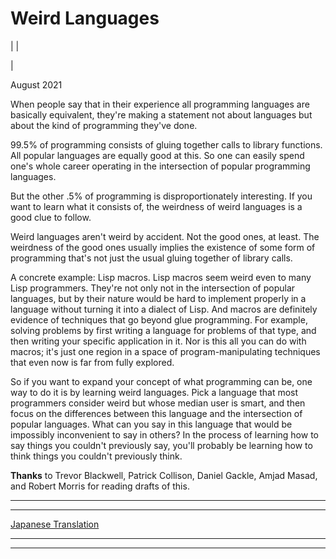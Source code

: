 # Weird Languages

| | [](index.html)  
  
|   
  
August 2021  
  
When people say that in their experience all programming languages are basically equivalent, they're making a statement not about languages but about the kind of programming they've done.  
  
99.5% of programming consists of gluing together calls to library functions. All popular languages are equally good at this. So one can easily spend one's whole career operating in the intersection of popular programming languages.  
  
But the other .5% of programming is disproportionately interesting. If you want to learn what it consists of, the weirdness of weird languages is a good clue to follow.  
  
Weird languages aren't weird by accident. Not the good ones, at least. The weirdness of the good ones usually implies the existence of some form of programming that's not just the usual gluing together of library calls.  
  
A concrete example: Lisp macros. Lisp macros seem weird even to many Lisp programmers. They're not only not in the intersection of popular languages, but by their nature would be hard to implement properly in a language without turning it into a dialect of Lisp. And macros are definitely evidence of techniques that go beyond glue programming. For example, solving problems by first writing a language for problems of that type, and then writing your specific application in it. Nor is this all you can do with macros; it's just one region in a space of program-manipulating techniques that even now is far from fully explored.  
  
So if you want to expand your concept of what programming can be, one way to do it is by learning weird languages. Pick a language that most programmers consider weird but whose median user is smart, and then focus on the differences between this language and the intersection of popular languages. What can you say in this language that would be impossibly inconvenient to say in others? In the process of learning how to say things you couldn't previously say, you'll probably be learning how to think things you couldn't previously think.  
  
  
  
  
  
  
  
**Thanks** to Trevor Blackwell, Patrick Collison, Daniel Gackle, Amjad Masad, and Robert Morris for reading drafts of this.   
  
  
---  
  
  
---  
[Japanese Translation](https://practical-scheme.net/trans/weird-j.html)  
  
  
  
  

* * *  
  
---
